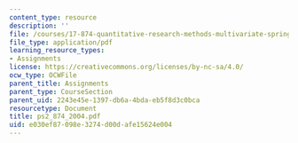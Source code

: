 ```yaml
---
content_type: resource
description: ''
file: /courses/17-874-quantitative-research-methods-multivariate-spring-2004/e030ef87098e3274d00dafe15624e004_ps2_874_2004.pdf
file_type: application/pdf
learning_resource_types:
- Assignments
license: https://creativecommons.org/licenses/by-nc-sa/4.0/
ocw_type: OCWFile
parent_title: Assignments
parent_type: CourseSection
parent_uid: 2243e45e-1397-db6a-4bda-eb5f8d3c0bca
resourcetype: Document
title: ps2_874_2004.pdf
uid: e030ef87-098e-3274-d00d-afe15624e004
---
```

